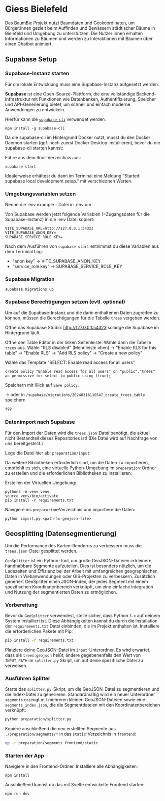# Giess Bielefeld

Das BaumBie Projekt nutzt Baumdaten und Geokoordinaten, um Bürger:innen gezielt beim Auffinden und Bewässern städtischer Bäume in Bielefeld und Umgebung zu unterstützen. Die Nutzer:innen erhalten Informationen zu Bäumen und werden zu Interaktionen mit Bäumen über einen Chatbot animiert. 

## Supabase Setup

### Supabase-Instanz starten

Für die lokale Entwicklung muss eine Supabase-Instanz aufgesetzt werden.

**Supabase** ist eine Open-Source-Plattform, die eine vollständige Backend-Infrastruktur mit Funktionen wie Datenbanken, Authentifizierung, Speicher und API-Generierung bietet, um schnell und einfach moderne Anwendungen zu entwickeln.

Hierfür kann die [`supabase-cli`](https://supabase.com/docs/guides/cli) verwendet werden.

```
npm install -g supabase-cli
```

Da die supabase-cli im Hintergrund Docker nutzt, musst du den Docker Daemon starten (ggf. noch zuerst Docker Desktop installieren), bevor du die supabase-cli starten kannst:

Führe aus dem Root-Verzeichnis aus: 

```
supabase start
```

Idealerweise erhältest du dann im Terminal eine Meldung "Started supabase local development setup." mit verschiednen Werten.


### Umgebungsvariablen setzen

Nenne die .env.example - Datei in .env um. 

Von Supabase werden jetzt folgende Variablen (=Zugangsdaten für die Supabase-Instanz) in die .env Datei kopiert: 
```
VITE_SUPABASE_URL=http://127.0.0.1:54323
VITE_SUPABASE_ANON_KEY=
SUPABASE_SERVICE_ROLE_KEY=
```

Nach dem Ausführen von `supabase start` entnimmst du diese Variablen aus dem Terminal Log:
- "anon key" -> VITE_SUPABASE_ANON_KEY
- "service_role key" -> SUPABASE_SERVICE_ROLE_KEY


### Supabase Migration

```
supabase migrations up
```


### Supabase Berechtigungen setzen (evtl. optional)

Um auf die Supabase-Instanz und die darin enthaltenen Daten zugreifen zu können, müssen die Berechtigungen für die Tabelle `trees` vergeben werden.

Öffne das Supabase Studio:  http://127.0.0.1:54323 solange die Supabase im Hintergrund läuft. 

Öffne den Table Editor in der linken Seitenleiste. Wähle dann die Tabelle `trees` aus.
Wähle "RLS disabled" (Menüleiste oben) -> "Enable RLS for this table" -> "Enable RLS" -> "Add RLS policy" -> "Create a new policy"

Wähle das Template "SELECT: Enable read access for all users" 

```
create policy "Enable read access for all users" on "public"."trees" as permissive for select to public using (true);
```

Speichern mit Klick auf `Save policy`.

-> oder in `/supabase/migrations/20240316110547_create_trees_table` speichern

???

### Datenimport nach Supabase 

Für den Import der Daten wird die `trees.json`-Datei benötigt, die aktuell nicht Bestandteil dieses Repositories ist! (Die Datei wird auf Nachfrage von uns bereitgestellt.)

Lege die Datei hier ab: `preparation/input`

Da weitere Bibliotheken erforderlich sind, um die Daten zu importieren, empfiehlt es sich, eine virtuelle Python-Umgebung im `preparation`-Ordner zu erstellen und die erforderlichen Bibliotheken zu installieren:

Erstellen der Virtuellen Umgebung: 

```
python3 -m venv venv
source venv/bin/activate
pip install -r requirements.txt
```

Navigiere ins `preparation`-Verzeichnis und importiere die Daten: 

```
python import.py <path-to-geojson-file>
```

## Geosplitting (Datensegmentierung)

Um die Performance des Karten-Renderns zu verbessern muss die `trees.json`-Datei gesplittet werden.

`GeoSplitter` ist ein Python-Tool, um große GeoJSON-Dateien in kleinere, handhabbare Segmente aufzuteilen. Dies ist besonders nützlich, um die Ladezeiten und Effizienz bei der Arbeit mit umfangreichen geographischen Daten in Webanwendungen oder GIS-Projekten zu verbessern. Zusätzlich generiert GeoSplitter einen JSON-Index, der jedes Segment mit einem spezifischen Koordinatenbereich verknüpft, um eine einfache Integration und Nutzung der segmentierten Daten zu ermöglichen.

### Vorbereitung

Bevor du `GeoSplitter` verwendest, stelle sicher, dass Python `3.x` auf deinem System installiert ist.
Diese Abhängigkeiten kannst du durch die Installation der `requirements.txt` Datei einbinden, die im Projekt enthalten ist. Installiere die erforderlichen Pakete mit Pip:

```bash
pip install -r requirements.txt
```

Platziere deine GeoJSON-Datei im `input`-Unterordner. Es wird erwartet, dass sie `trees.geojson` heißt; ändere gegebenenfalls den Wert von `INPUT_PATH` im `splitter.py` Skript, um auf deine spezifische Datei zu verweisen.


### Ausführen Splitter

Starte das `splitter.py`-Skript, um die GeoJSON-Datei zu segmentieren und die Index-Datei zu generieren. Standardmäßig wird ein neuer Unterordner `segments` erzeugt mit mehreren kleinen GeoJSON-Dateien sowie eine `segments_index.json`, die die Segmentdateien mit den Koordinatenbereichen verknüpft:

```bash
python preparation/splitter.py
```

Kopiere anschließend die neu erstellten Segmente aus `./preparation/segments/*` in das `static`-Verzeichnis in `frontend`:

```bash
cp -r preparation/segments frontend/static
```


### Starten der App

Navigiere in den Frontend-Ordner. Installiere alle Abhängigkeiten: 

```
npm install
```

Anschließend kannst du das mit Svelte entwickelte Frontend starten:

```
npm run dev
```